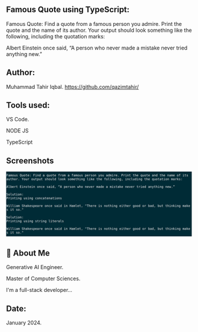 
## Famous Quote using TypeScript:

Famous Quote: Find a quote from a famous person you admire. Print the quote and the name of its author. Your output should look something like the following, including the quotation marks:

Albert Einstein once said, “A person who never made a mistake never tried anything new.”

## Author:
Muhammad Tahir Iqbal. 
https://github.com/qazimtahir/

## Tools used:

VS Code.

NODE JS

TypeScript

## Screenshots
![App Screenshot](https://github.com/qazimtahir/45-questions/blob/main/4/Output-Image.png?raw=true)

## 🚀 About Me

Generative AI Engineer.

Master of Computer Sciences.

I'm a full-stack developer...

## Date:
January 2024.
